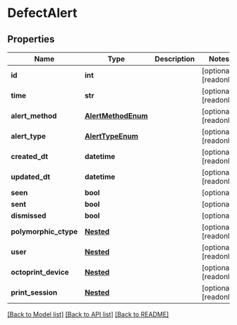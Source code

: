 # DefectAlert

## Properties
Name | Type | Description | Notes
------------ | ------------- | ------------- | -------------
**id** | **int** |  | [optional] [readonly] 
**time** | **str** |  | [optional] [readonly] 
**alert_method** | [**AlertMethodEnum**](AlertMethodEnum.md) |  | [optional] [readonly] 
**alert_type** | [**AlertTypeEnum**](AlertTypeEnum.md) |  | [optional] [readonly] 
**created_dt** | **datetime** |  | [optional] [readonly] 
**updated_dt** | **datetime** |  | [optional] [readonly] 
**seen** | **bool** |  | [optional] 
**sent** | **bool** |  | [optional] 
**dismissed** | **bool** |  | [optional] 
**polymorphic_ctype** | [**Nested**](Nested.md) |  | [optional] [readonly] 
**user** | [**Nested**](Nested.md) |  | [optional] [readonly] 
**octoprint_device** | [**Nested**](Nested.md) |  | [optional] [readonly] 
**print_session** | [**Nested**](Nested.md) |  | [optional] [readonly] 

[[Back to Model list]](../README.md#documentation-for-models) [[Back to API list]](../README.md#documentation-for-api-endpoints) [[Back to README]](../README.md)


